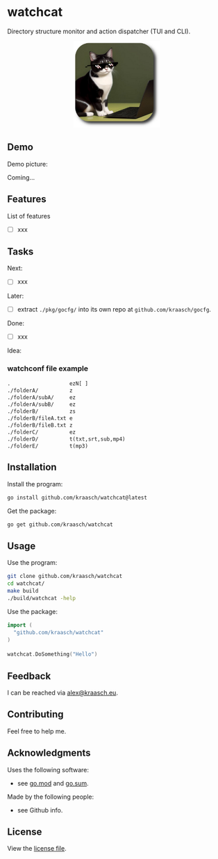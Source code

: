 
# watchcat

Directory structure monitor and action dispatcher (TUI and CLI). 

<p align="center">
  <img src="./resources/example.png" width="200"/>
</p>

## Demo

Demo picture:

Coming...

<!-- TODO: add demo.
<p align="center">
  <img src="./resources/example.png" width="300"/>
</p>
-->

## Features

List of features

  - [ ] xxx

## Tasks

Next:

  - [ ] xxx

Later:

  - [ ] extract `./pkg/gocfg/` into its own repo at `github.com/kraasch/gocfg`.

Done:

  - [ ] xxx

Idea:

### watchconf file example

```text
.                   ezN[ ]
./folderA/          z
./folderA/subA/     ez
./folderA/subB/     ez
./folderB/          zs
./folderB/fileA.txt e
./folderB/fileB.txt z
./folderC/          ez
./folderD/          t(txt,srt,sub,mp4)
./folderE/          t(mp3)
```
## Installation

Install the program:

```bash
go install github.com/kraasch/watchcat@latest
```

Get the package:

```bash
go get github.com/kraasch/watchcat
```

## Usage

Use the program:

```bash
git clone github.com/kraasch/watchcat
cd watchcat/
make build
./build/watchcat -help
```

Use the package:

```go
import (
  "github.com/kraasch/watchcat"
)

watchcat.DoSomething("Hello")
```

## Feedback

I can be reached via [alex@kraasch.eu](mailto:alex@kraasch.eu).

## Contributing

Feel free to help me.

## Acknowledgments

Uses the following software:

  - see [go.mod](./go.mod) and [go.sum](./go.sum).

Made by the following people:

  - see Github info.

## License

View the [license file](./LICENSE).

